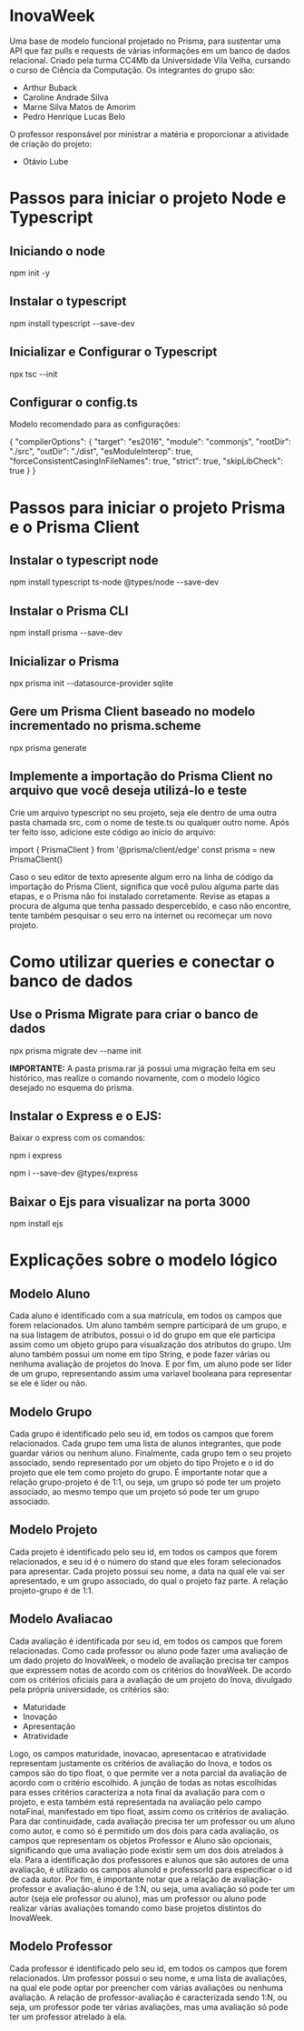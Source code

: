 # InovaWeek
Uma base de modelo funcional projetado no Prisma, para sustentar uma API que faz pulls e requests de várias informações em um banco de dados relacional. Criado pela turma CC4Mb da Universidade Vila Velha, cursando o curso de Ciência da Computação. Os integrantes do grupo são:
- Arthur Buback
- Caroline Andrade Silva
- Marne Silva Matos de Amorim
- Pedro Henrique Lucas Belo

O professor responsável por ministrar a matéria e proporcionar a atividade de criação do projeto:
- Otávio Lube

  
# Passos para iniciar o projeto Node e Typescript

 ## Iniciando o node
 npm init -y
 ## Instalar o typescript
 npm install typescript --save-dev
 ## Inicializar e Configurar o Typescript
 npx tsc --init
## Configurar o config.ts
 Modelo recomendado para as configurações:
 
 {
   "compilerOptions": {
    "target": "es2016",
    "module": "commonjs",
    "rootDir": "./src",
    "outDir": "./dist",
    "esModuleInterop": true,
    "forceConsistentCasingInFileNames": true,
    "strict": true,
    "skipLibCheck": true
  }
}

# Passos para iniciar o projeto Prisma e o Prisma Client

  ## Instalar o typescript node
  npm install typescript ts-node @types/node --save-dev
  ## Instalar o Prisma CLI
  npm install prisma --save-dev
  ## Inicializar o Prisma
  npx prisma init --datasource-provider sqlite

## Gere um Prisma Client baseado no modelo incrementado no prisma.scheme
npx prisma generate
## Implemente a importação do Prisma Client no arquivo que você deseja utilizá-lo e teste
Crie um arquivo typescript no seu projeto, seja ele dentro de uma outra pasta chamada src, com o nome de teste.ts ou qualquer outro nome. Após ter feito isso,
adicione este código ao início do arquivo:

import { PrismaClient } from '@prisma/client/edge'
const prisma = new PrismaClient()

Caso o seu editor de texto apresente algum erro na linha de código da importação do Prisma Client, significa que você pulou alguma parte das etapas, e o Prisma não foi instalado corretamente. Revise as etapas a procura de alguma que tenha passado despercebido, e caso não encontre, tente também pesquisar o seu erro na internet ou recomeçar um novo projeto.

# Como utilizar queries e conectar o banco de dados

## Use o Prisma Migrate para criar o banco de dados
npx prisma migrate dev --name init

**IMPORTANTE:** A pasta prisma.rar já possui uma migração feita em seu histórico, mas realize o comando novamente, com o modelo lógico desejado no esquema do prisma.

## Instalar o Express e o EJS:
Baixar o express com os comandos:

npm i express

npm i --save-dev @types/express

## Baixar o Ejs para visualizar na porta 3000

npm install ejs

# Explicações sobre o modelo lógico

## Modelo Aluno
Cada aluno é identificado com a sua matrícula, em todos os campos que forem relacionados. Um aluno também sempre participará de um grupo, e na sua listagem de atributos, possui
o id do grupo em que ele participa assim como um objeto grupo para visualização dos atributos do grupo. Um aluno também possui um nome em tipo String, e pode fazer várias ou nenhuma avaliação de projetos do Inova. E por fim, um aluno pode ser líder de um grupo, representando assim uma varíavel booleana para representar se ele é líder ou não.

## Modelo Grupo
Cada grupo é identificado pelo seu id, em todos os campos que forem relacionados. Cada grupo tem uma lista de alunos integrantes, que pode guardar vários ou nenhum aluno. Finalmente, cada grupo tem o seu projeto associado, sendo representado por um objeto do tipo Projeto e o id do projeto que ele tem como projeto do grupo. É importante notar que a relação grupo-projeto é de 1:1, ou seja, um grupo só pode ter um projeto associado, ao mesmo tempo que um projeto só pode ter um grupo associado.

## Modelo Projeto
Cada projeto é identificado pelo seu id, em todos os campos que forem relacionados, e seu id é o número do stand que eles foram selecionados para apresentar. Cada projeto possui seu nome, a data na qual ele vai ser apresentado, e um grupo associado, do qual o projeto faz parte. A relação projeto-grupo é de 1:1.

## Modelo Avaliacao
Cada avaliação é identificada por seu id, em todos os campos que forem relacionadas. Como cada professor ou aluno pode fazer uma avaliação de um dado projeto do InovaWeek, o modelo de avaliação precisa ter campos que expressem notas de acordo com os critérios do InovaWeek. De acordo com os critérios oficiais para a avaliação de um projeto do Inova, divulgado pela própria universidade, os critérios são:
- Maturidade
- Inovação
- Apresentação
- Atratividade

Logo, os campos maturidade, inovacao, apresentacao e atratividade representam justamente os critérios de avaliação do Inova, e todos os campos são do tipo float, o que permite ver a nota parcial da avaliação de acordo com o critério escolhido. A junção de todas as notas escolhidas para esses critérios caracteriza a nota final da avaliação para com o projeto, e esta também está representada na avaliação pelo campo notaFinal, manifestado em tipo float, assim como os critérios de avaliação. Para dar continuidade, cada avaliação precisa ter um professor ou um aluno como autor, e como só é permitido um dos dois para cada avaliação, os campos que representam os objetos Professor e Aluno são opcionais, significando que uma avaliação pode existir sem um dos dois atrelados à ela. Para a identificação dos professores e alunos que são autores de uma avaliação, é utilizado os campos alunoId e professorId para especificar o id de cada autor. Por fim, é importante notar que a relação de avaliação-professor e avaliação-aluno é de 1:N, ou seja, uma avaliação só pode ter um autor (seja ele professor ou aluno), mas um professor ou aluno pode realizar várias avaliações tomando como base projetos distintos do InovaWeek.

## Modelo Professor
Cada professor é identificado pelo seu id, em todos os campos que forem relacionados. Um professor possui o seu nome, e uma lista de avaliações, na qual ele pode optar por preencher com várias avaliações ou nenhuma avaliação. A relação de professor-avaliação é caracterizada sendo 1:N, ou seja, um professor pode ter várias avaliações, mas uma avaliação só pode ter um professor atrelado à ela.

